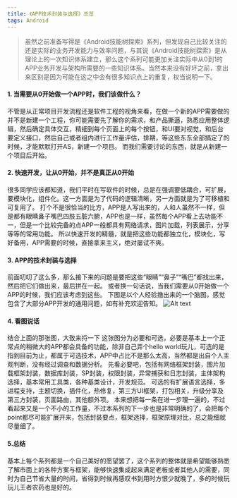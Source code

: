```yaml
---
title: 《APP技术封装与选择》总览
tags: Android
---
```


>虽然之前准备写得是《Android技能树探索》系列，但发现自己比较关注的还是实际的业务开发能力与效率问题，与其说《Android技能树探索》是从理论上的一次知识体系建立，那么这个系列可能更加关注实际中从0到1的APP业务开发与架构所需要的一些知识体系。当然本来没有好坏之前，拿出来区别是因为可能在这之中会有很多知识点上的重复，权当说明一下。

#### 1. 当需要从0开始做一个APP时，我们该做什么？
不管是从正常项目开发流程还是软件工程的视角来看，在做一个新的APP需要做的并不是新建一个工程，你可能需要先了解你的需求，和产品撕逼，熟悉应用整体逻辑，然后确定具体交互，精细到每个页面上的每个按钮，和UI要对视觉，和后台要定义接口，然后自己或者组内进行工作量评估，排期，等这些东东全部搞定了的时候，才能默默打开AS，新建一个项目。
而我们需要讨论的东西，就是从新建一个项目后开始。

<!-- more -->

#### 2. 快速开发，让从0开始，并不是真正从0开始
很多同学应该都知道，我们平时在写软件的时候，总是在强调要低耦合，可扩展，要模块化，组件化。这一方面是为了代码的逻辑清晰，另一方面就是为了可移植和可复用了。
打个不是很恰当的比方，APP是人写出来的，人和人虽然不一样，但是都有眼睛鼻子嘴巴四肢五脏六腑，APP也是一样，虽然每个APP看上去功能不一，但是一个比较完备的点APP一般都具有网络请求，图片加载，列表展示，分享等等的常用功能。
所以快速开发的精髓，就是把这些功能都独立化，模块化，写好备用，APP需要的时候，直接拿来主义，绝对屡试不爽。

#### 3. APP的技术封装与选择
前面叨叨了这么多，那么接下来的问题是要把这些“眼睛”“鼻子”“嘴巴”都找出来，然后把它们做出来，最后拼在一起。
或者换一句话说，当我们需要从0开始做一个APP的时候，我们应该考虑到这些。
下图是以个人经验撸出来的一个脑图，感觉包含了大部分APP开发的通用问题，如有补充欢迎告知。
![Alt text](/img/011/20170530-01.png)

#### 4. 看图说话
结合上面的那张图，大致来捋一下
这张图分为必要和可选，必要是基本上一个正常点的稍微大的APP都会具备的功能，除非自己弄个hello world玩儿，可选的是指到目前为止，都属于可选技术，APP中占比不是那么太高，当然都是出自个人主观判断，没有经过调查和数据分析。
先看必要吧，包括有网络框架封装，图片加载框架封装，数据库封装，SP封装，权限封装，异常捕获和日志封装，主体架构选择，基本常用工具类，各种基类设计，开发规范。
可选的有扩展语言选择，多进程支持，主题切换，插件化，热修复，第三方UI框架，打包相关，升级分享及第三方封装，页面路由，其他额外项。
本来想把每一条在进一步理一遍的，不过看起来又是一个不小的工作量，不过本系列的下一步也是非常明确的了，会把每个point都尽可能扩展开来，包括封装要点，框架选择，框架原理对比，总之能细就尽量细了。

#### 5.总结
基本上每个系列都是一个自己美好的愿望罢了，这个系列的整体就是希望能够熟悉了解市面上的各种方案与框架，能够快速集成起来满足老板或者其他人的需要，同时为自己节省大量的时间，省得到时候再感叹书到用时方恨少就晚了，多的时候玩玩儿王者农药也是好的。
